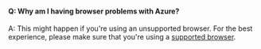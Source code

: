 #### Q: Why am I having browser problems with Azure?

A: This might happen if you're using an unsupported browser. 
For the best experience, please make sure that you're using a 
[supported browser](/azure/azure-portal/azure-portal-supported-browsers-devices).